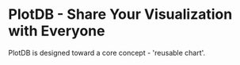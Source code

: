 PlotDB - Share Your Visualization with Everyone
============

PlotDB is designed toward a core concept - 'reusable chart'.
